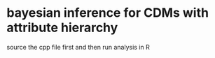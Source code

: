 # bayesian inference for CDMs with attribute hierarchy

source the cpp file first and then run analysis in R

